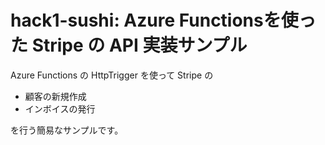 # hack1-sushi: Azure Functionsを使った Stripe の API 実装サンプル

Azure Functions の HttpTrigger を使って Stripe の

- 顧客の新規作成
- インボイスの発行

を行う簡易なサンプルです。
